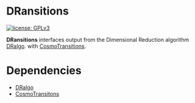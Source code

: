 # DRansitions 

[![license: GPLv3](https://img.shields.io/badge/license-GPLv3-brightgreen.svg)](https://github.com/DMGW-Goethe/DRansitions/blob/master/LICENSE)

**DRansitions**
interfaces output from
the Dimensional Reduction algorithm 
[DRalgo](https://github.com/DR-algo/DRalgo).
with
[CosmoTransitions](https://github.com/clwainwright/CosmoTransitions).

# Dependencies 
* [DRalgo](https://github.com/DR-algo/DRalgo)
* [CosmoTransitons](https://github.com/clwainwright/CosmoTransitions)

